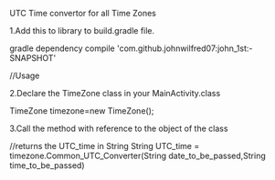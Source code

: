 
UTC Time convertor for all Time Zones

  
1.Add this to library to build.gradle file.  
  
  
  gradle dependency
  compile 'com.github.johnwilfred07:john_1st:-SNAPSHOT'



//Usage

2.Declare the TimeZone class in your MainActivity.class

  TimeZone timezone=new TimeZone();



3.Call the method with reference to the object of the class


//returns the UTC_time in String 
 String UTC_time = timezone.Common_UTC_Converter(String date_to_be_passed,String time_to_be_passed)
